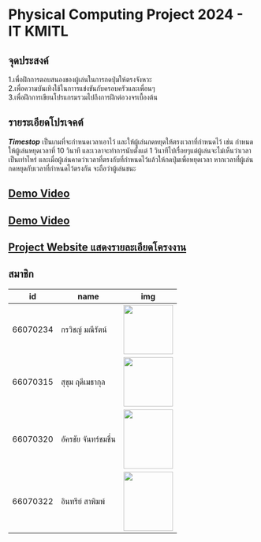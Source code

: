 #  Physical Computing Project 2024 - IT KMITL
## จุดประสงค์
1.เพื่อฝึกการตอบสนองของผู้เล่นในการกดปุ่มให้ตรงจังหวะ <br />
2.เพื่อความบันเทิงใช้ในกาารแข่งขันกับครอบครัวและเพื่อนๆ  <br />
3.เพื่อฝึกการเขียนโปรแกรมรวมไปถึงการฝึกต่อวงจรเบื้องต้น
## รายระเอียดโปรเจคต์
***Timestop*** เป็นเกมที่จะกำหนดเวลาเอาไว้ และให้ผู้เล่นกดหยุดให้ตรงเวลาที่กำหนดไว้ เช่น กำหนดให้ผู้เล่นหยุดเวลาที่ 10 วินาที และเวลาจะทำการนับตั้งแต่ 1 วินาทีไปเรื่อยๆแต่ผู้เล่นจะไม่เห็นว่าเวลาเป็นเท่าไหร่ และเมื่อผู้เล่นคาดว่าเวลาที่ตรงกับที่กำหนดไว้แล้วให้กดปุ่มเพื่อหยุดเวลา หากเวลาที่ผู้เล่นกดหยุดกับเวลาที่กำหนดไว้ตรงกัน จะถือว่าผู้เล่นชนะ <br/>
## <a href="https://www.youtube.com/watch?v=dQw4w9WgXcQ">Demo Video<a/>
## <a href="https://www.youtube.com/watch?v=Otam8xKqcdc">Demo Video<a/>
## <a href="https://www.youtube.com/watch?v=dQw4w9WgXcQ">Project Website แสดงรายละเอียดโครงงาน<a/>
## สมาชิก
| id      | name                    | img                                                                 |
| ------- | ----------------------- | ------------------------------------------------------------------- |
| 66070234 | กรวิชญ์ มณีรัตน์         | <img src="https://github.com/user-attachments/assets/2a701585-4df3-41ab-b4be-572d1a97b72e" width="100" height="100" /> |
| 66070315 | สุขุม ฤดีเมธากุล     | <img src="https://github.com/user-attachments/assets/ee77a5d7-864e-425c-8a56-3928824a5fbd" width="100" height="100" /> |
| 66070320 | อัครชัย จันทร์ชมชื่น   | <img src="https://github.com/user-attachments/assets/5427c1c2-44ac-4fe4-b1e3-12a07bea518f" width="100" height="120" /> |
| 66070322 | อินทรีย์ สาพิมพ์ | <img src="https://github.com/user-attachments/assets/d6712126-9ca6-44f5-ad32-b00f5a8e15c9" width="100" height="120"/> |

